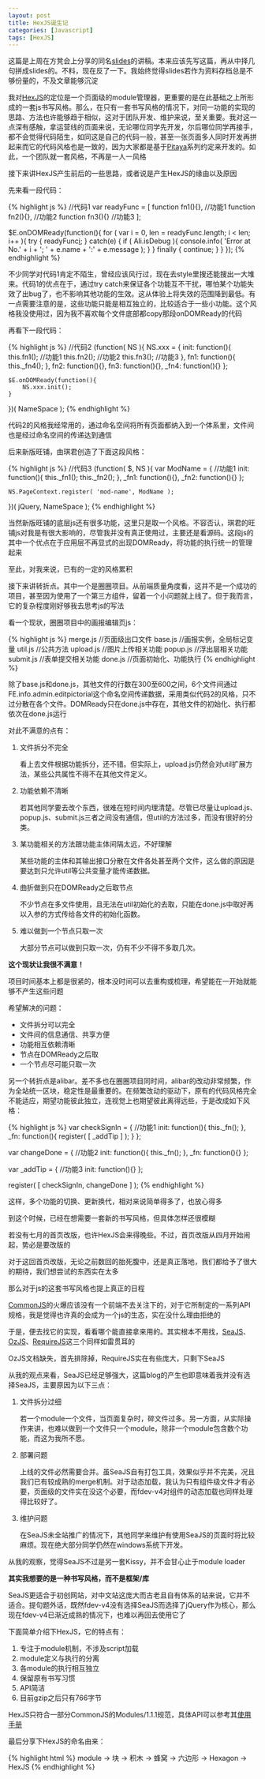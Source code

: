 ```yaml
---
layout: post
title: HexJS诞生记
categories: [Javascript]
tags: [HexJS]
---
```



这篇是上周在方凳会上分享的同名[slides](http://slides.edgar.im/2011/hexjs-birth-stroy.html)的讲稿。本来应该先写这篇，再从中择几句拼成slides的。不料，现在反了一下。我始终觉得slides若作为资料存档总是不够份量的，不及文章能够沉淀

我对[HexJS](http://hexjs.edgarhoo.org/)的定位是一个页面级的module管理器，更重要的是在此基础之上所形成的一套js书写风格。那么，在只有一套书写风格的情况下，对同一功能的实现的思路、方法也许能够趋于相似，这对于团队开发、维护来说，至关重要。我对这一点深有感触，拿运营线的页面来说，无论哪位同学先开发，尔后哪位同学再接手，都不会觉得代码陌生，如同这是自己的代码一般，甚至一张页面多人同时开发再拼起来而它的代码风格也是一致的，因为大家都是基于[Pitaya](http://pitaya.edgarhoo.org/)系列约定来开发的。如此，一个团队就一套风格，不再是一人一风格

接下来讲HexJS产生前后的一些思路，或者说是产生HexJS的缘由以及原因

先来看一段代码：

{% highlight js %}
//代码1
var readyFunc = [
    function fn1(){}, //功能1
    function fn2(){}, //功能2
    function fn3(){} //功能3
];

$E.onDOMReady(function(){
    for ( var i = 0, len = readyFunc.length; i &lt; len; i++ ){
        try {
            readyFunc[i]();
        } catch(e) {
            if ( Ali.isDebug ){
                console.info( 'Error at No.' + i + '; ' + e.name + ':' + e.message );
            }
        } finally {
            continue;
        }
    }
});
{% endhighlight %}

不少同学对代码1肯定不陌生，曾经应该风行过，现在去style里搜还能搜出一大堆来。代码1的优点在于，通过try catch来保证各个功能互不干扰，哪怕某个功能失效了出bug了，也不影响其他功能的生效。这从体验上将失效的范围降到最低。有一点需要注意的是，这些功能只能是相互独立的，比较适合于一些小功能。这个风格我没使用过，因为我不喜欢每个文件底部都copy那段onDOMReady的代码

再看下一段代码：

{% highlight js %}
//代码2
(function( NS ){
    NS.xxx = {
        init: function(){
            this.fn1(); //功能1
            this.fn2(); //功能2
            this.fn3(); //功能3
        },
        fn1: function(){
            this._fn4();
        },
        fn2: function(){},
        fn3: function(){},
        _fn4: function(){}
    };

    $E.onDOMReady(function(){
        NS.xxx.init();
    }

})( NameSpace );
{% endhighlight %}

代码2的风格我经常用的，通过命名空间将所有页面都纳入到一个体系里，文件间也是经过命名空间的传递达到通信

后来新版旺铺，由琪君创造了下面这段风格：

{% highlight js %}
//代码3
(function( $, NS ){
    var ModName = { //功能1
        init: function(){
            this._fn1();
            this._fn2();
        },
        _fn1: function(){},
        _fn2: function(){}
    };

    NS.PageContext.register( 'mod-name', ModName );

})( jQuery, NameSpace );
{% endhighlight %}

当然新版旺铺的底层js还有很多功能，这里只是取一个风格。不容否认，琪君的旺铺js对我是有很大影响的，尽管我并没有真正使用过，主要还是看源码。这段js的其中一个优点在于应用层不再显式的出现DOMReady，将功能的执行统一的管理起来

至此，对我来说，已有的一定的风格累积

接下来讲转折点。其中一个是圈圈项目。从前端质量角度看，这并不是一个成功的项目，甚至因为使用了一个第三方组件，留着一个小问题就上线了。但于我而言，它的复杂程度刚好够我去思考js的写法

看一个现状，圈圈项目中的画报编辑页js：

{% highlight js %}
merge.js        //页面级出口文件
    base.js     //画报实例，全局标记变量
    util.js     //公共方法
    upload.js   //图片上传相关功能
    popup.js    //浮出层相关功能
    submit.js   //表单提交相关功能
    done.js     //页面初始化、功能执行
{% endhighlight %}

除了base.js和done.js，其他文件的行数在300至600之间，6个文件间通过FE.info.admin.editpictorial这个命名空间传递数据，采用类似代码2的风格，只不过分散在各个文件。DOMReady只在done.js中存在，其他文件的初始化、执行都依次在done.js运行

对此不满意的点有：

<ol>
    <li>文件拆分不完全
        <p>看上去文件根据功能拆分，还不错。但实际上，upload.js仍然会对util扩展方法，某些公共属性不得不在其他文件定义。</p>
    </li>
    <li>功能依赖不清晰
        <p>若其他同学要去改个东西，很难在短时间内理清楚。尽管已尽量让upload.js、popup.js、submit.js三者之间没有通信，但util的方法过多，而没有很好的分类。</p>
    </li>
    <li>某功能相关的方法跟功能主体间隔太远，不好理解
        <p>某些功能的主体和其输出接口分散在文件各处甚至两个文件，这么做的原因是要达到只允许util等公共变量才能传递数据。</p>
    </li>
    <li>曲折做到只在DOMReady之后取节点
        <p>不少节点在多文件使用，且无法在util初始化的去取，只能在done.js中取好再以入参的方式传给各文件的初始化函数。</p>
    </li>
    <li>难以做到一个节点只取一次
        <p>大部分节点可以做到只取一次，仍有不少不得不多取几次。</p>
    </li>
</ol>

**这个现状让我很不满意！**

项目时间基本上都是很紧的，根本没时间可以去重构或梳理，希望能在一开始就能够不产生这些问题

希望解决的问题：

<ul>
    <li>文件拆分可以完全</li>
    <li>文件间的信息通信、共享方便</li>
    <li>功能相互依赖清晰</li>
    <li>节点在DOMReady之后取</li>
    <li>一个节点尽可能只取一次</li>
</ul>

另一个转折点是alibar。差不多也在圈圈项目同时间，alibar的改动非常频繁，作为全站统一区块，稳定性是最重要的。在频繁改动的驱动下，原有的代码风格完全不能适应，期望功能彼此独立，连视觉上也期望彼此离得远些，于是改成如下风格：

{% highlight js %}
var checkSignIn = { //功能1
    init: function(){ this._fn(); },
    _fn: function(){ register( [ _addTip ] ); }
};

var changeDone = { //功能2
    init: function(){ this._fn(); },
    _fn: function(){}
};

var _addTip = { //功能3
    init: function(){}
};

register( [ checkSignIn, changeDone ] );
{% endhighlight %}

这样，多个功能的切换、更新换代，相对来说简单得多了，也放心得多

到这个时候，已经在想需要一套新的书写风格，但具体怎样还很模糊

若没有七月的首页改版，也许HexJS会来得晚些。不过，首页改版从四月开始闹起，势必是要改版的

对于这回首页改版，无论之前数回的胎死腹中，还是真正落地，我们都给予了很大的期待，我们想尝试的东西实在太多

那么对于js的这套书写风格也提上真正的日程

[CommonJS](http://commonjs.org/)的火爆应该没有一个前端不去关注下的，对于它所制定的一系列API规格，我是觉得也许真的会成为一个js的生态，实在没什么理由拒绝的

于是，便去找它的实现，看看哪个能直接拿来用的。其实根本不用找，[SeaJS](http://seajs.com/)、[OzJS](https://github.com/dexteryy/OzJS)、[RequireJS](http://requirejs.org/)这三个同样如雷贯耳的

OzJS文档缺失，首先排除掉，RequireJS实在有些庞大，只剩下SeaJS

从我的观点来看，SeaJS已经足够强大，这篇blog的产生也即意味着我并没有选择SeaJS，主要原因为以下三点：

<ol>
    <li>文件拆分过细
        <p>若一个module一个文件，当页面复杂时，碎文件过多。另一方面，从实际操作来讲，也难以做到一个文件只一个module，除非一个module包含数个功能，而这为我所不愿。</p>
    </li>
    <li>部署问题
        <p>上线的文件必然需要合并。虽SeaJS自有打包工具，效果似乎并不完美，况且我们已有较成熟的merge机制。对于动态加载，我认为只有组件级文件才有必要，页面级的文件实在没这个必要，而fdev-v4对组件的动态加载也同样处理得比较好了。</p>
    </li>
    <li>维护问题
        <p>在SeaJS未全站推广的情况下，其他同学来维护有使用SeaJS的页面时将比较麻烦。现在绝大部分同学仍然在windows系统下开发。</p>
    </li>
</ol>

从我的观察，觉得SeaJS不过是另一套Kissy，并不会甘心止于module loader

**其实我想要的是一种书写风格，而不是框架/库**

SeaJS更适合于初创网站，对中文站这庞大而古老且自有体系的站来说，它并不适合。提句题外话，既然fdev-v4没有选择SeaJS而选择了jQuery作为核心，那么现在fdev-v4已渐近成熟的情况下，也难以再回去使用它了

下面简单介绍下HexJS，它的特点有：

1. 专注于module机制，不涉及script加载
1. module定义与执行的分离
1. 各module的执行相互独立
1. 保留原有书写习惯
1. API简洁
1. 目前gzip之后只有766字节

HexJS只符合一部分CommonJS的Modules/1.1.1规范，具体API可以参考其[使用手册](http://hexjs.edgarhoo.org/manual.zh-cn.html)

最后分享下HexJS的命名由来：

{% highlight html %}
module -> 块 -> 积木 -> 蜂窝 -> 六边形 -> Hexagon -> HexJS
{% endhighlight %}

